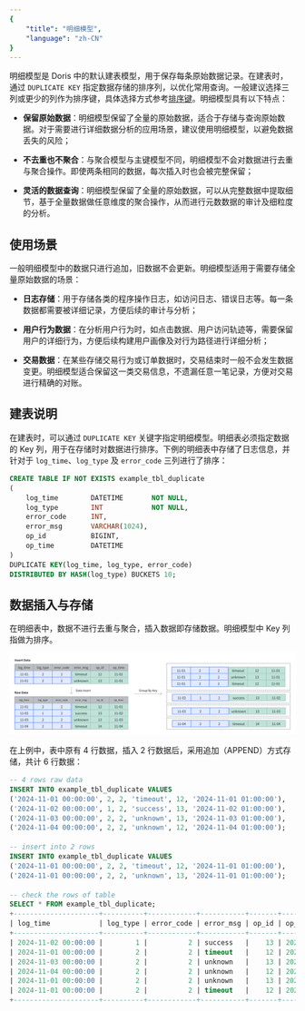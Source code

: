 ```yaml
---
{
    "title": "明细模型",
    "language": "zh-CN"
}
---
```


明细模型是 Doris 中的默认建表模型，用于保存每条原始数据记录。在建表时，通过 `DUPLICATE KEY` 指定数据存储的排序列，以优化常用查询。一般建议选择三列或更少的列作为排序键，具体选择方式参考[排序键](../index/prefix-index)。明细模型具有以下特点：

* **保留原始数据**：明细模型保留了全量的原始数据，适合于存储与查询原始数据。对于需要进行详细数据分析的应用场景，建议使用明细模型，以避免数据丢失的风险；

* **不去重也不聚合**：与聚合模型与主键模型不同，明细模型不会对数据进行去重与聚合操作。即使两条相同的数据，每次插入时也会被完整保留；

* **灵活的数据查询**：明细模型保留了全量的原始数据，可以从完整数据中提取细节，基于全量数据做任意维度的聚合操作，从而进行元数数据的审计及细粒度的分析。

## 使用场景

一般明细模型中的数据只进行追加，旧数据不会更新。明细模型适用于需要存储全量原始数据的场景：

* **日志存储**：用于存储各类的程序操作日志，如访问日志、错误日志等。每一条数据都需要被详细记录，方便后续的审计与分析；

* **用户行为数据**：在分析用户行为时，如点击数据、用户访问轨迹等，需要保留用户的详细行为，方便后续构建用户画像及对行为路径进行详细分析；

* **交易数据**：在某些存储交易行为或订单数据时，交易结束时一般不会发生数据变更。明细模型适合保留这一类交易信息，不遗漏任意一笔记录，方便对交易进行精确的对账。

## 建表说明

在建表时，可以通过 `DUPLICATE KEY` 关键字指定明细模型。明细表必须指定数据的 Key 列，用于在存储时对数据进行排序。下例的明细表中存储了日志信息，并针对于 `log_time`、`log_type` 及 `error_code` 三列进行了排序：

```sql
CREATE TABLE IF NOT EXISTS example_tbl_duplicate
(
    log_time        DATETIME       NOT NULL,
    log_type        INT            NOT NULL,
    error_code      INT,
    error_msg       VARCHAR(1024),
    op_id           BIGINT,
    op_time         DATETIME
)
DUPLICATE KEY(log_time, log_type, error_code)
DISTRIBUTED BY HASH(log_type) BUCKETS 10;
```

## 数据插入与存储

在明细表中，数据不进行去重与聚合，插入数据即存储数据。明细模型中 Key 列指做为排序。

![columnar_storage](/images/table-desigin/duplicate-table-insert.png)

在上例中，表中原有 4 行数据，插入 2 行数据后，采用追加（APPEND）方式存储，共计 6 行数据：

```sql
-- 4 rows raw data
INSERT INTO example_tbl_duplicate VALUES
('2024-11-01 00:00:00', 2, 2, 'timeout', 12, '2024-11-01 01:00:00'),
('2024-11-02 00:00:00', 1, 2, 'success', 13, '2024-11-02 01:00:00'),
('2024-11-03 00:00:00', 2, 2, 'unknown', 13, '2024-11-03 01:00:00'),
('2024-11-04 00:00:00', 2, 2, 'unknown', 12, '2024-11-04 01:00:00');

-- insert into 2 rows
INSERT INTO example_tbl_duplicate VALUES
('2024-11-01 00:00:00', 2, 2, 'timeout', 12, '2024-11-01 01:00:00'),
('2024-11-01 00:00:00', 2, 2, 'unknown', 13, '2024-11-01 01:00:00');

-- check the rows of table
SELECT * FROM example_tbl_duplicate;
+---------------------+----------+------------+-----------+-------+---------------------+
| log_time            | log_type | error_code | error_msg | op_id | op_time             |
+---------------------+----------+------------+-----------+-------+---------------------+
| 2024-11-02 00:00:00 |        1 |          2 | success   |    13 | 2024-11-02 01:00:00 |
| 2024-11-01 00:00:00 |        2 |          2 | timeout   |    12 | 2024-11-01 01:00:00 |
| 2024-11-03 00:00:00 |        2 |          2 | unknown   |    13 | 2024-11-03 01:00:00 |
| 2024-11-04 00:00:00 |        2 |          2 | unknown   |    12 | 2024-11-04 01:00:00 |
| 2024-11-01 00:00:00 |        2 |          2 | unknown   |    13 | 2024-11-01 01:00:00 |
| 2024-11-01 00:00:00 |        2 |          2 | timeout   |    12 | 2024-11-01 01:00:00 |
+---------------------+----------+------------+-----------+-------+---------------------+
```

